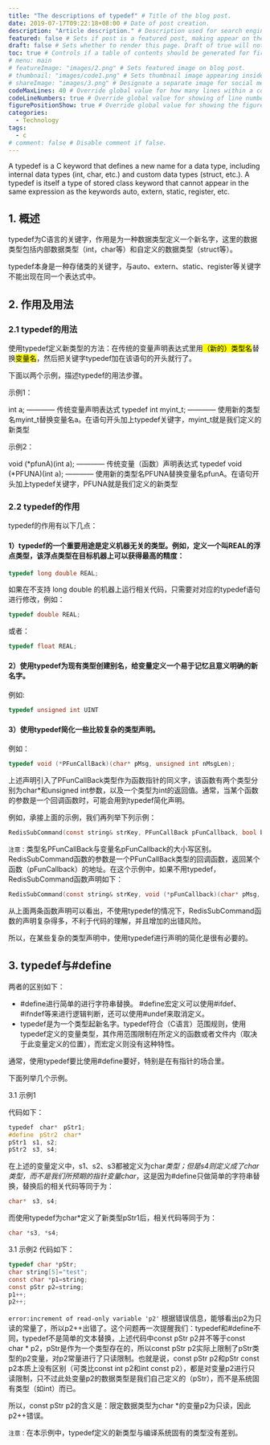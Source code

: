 ```yaml
---
title: "The descriptions of typedef" # Title of the blog post.
date: 2019-07-17T09:22:18+08:00 # Date of post creation.
description: "Article description." # Description used for search engine.
featured: false # Sets if post is a featured post, making appear on the home page side bar.
draft: false # Sets whether to render this page. Draft of true will not be rendered.
toc: true # Controls if a table of contents should be generated for first-level links automatically.
# menu: main
# featureImage: "images/2.png" # Sets featured image on blog post.
# thumbnail: "images/code1.png" # Sets thumbnail image appearing inside card on homepage.
# shareImage: "images/3.png" # Designate a separate image for social media sharing.
codeMaxLines: 40 # Override global value for how many lines within a code block before auto-collapsing.
codeLineNumbers: true # Override global value for showing of line numbers within code block.
figurePositionShow: true # Override global value for showing the figure label.
categories:
  - Technology
tags:
  - c
# comment: false # Disable comment if false.
---
```

A typedef is a C keyword that defines a new name for a data type, including internal data types (int, char, etc.) and custom data types (struct, etc.). A typedef is itself a type of stored class keyword that cannot appear in the same expression as the keywords auto, extern, static, register, etc.
<!--more-->
## 1. 概述
typedef为C语言的关键字，作用是为一种数据类型定义一个新名字，这里的数据类型包括内部数据类型（int，char等）和自定义的数据类型（struct等）。

typedef本身是一种存储类的关键字，与auto、extern、static、register等关键字不能出现在同一个表达式中。
## 2. 作用及用法
### 2.1 typedef的用法
使用typedef定义新类型的方法：在传统的变量声明表达式里用<mark>（新的）类型名</mark>替换<mark>变量名</mark>，然后把关键字typedef加在该语句的开头就行了。

下面以两个示例，描述typedef的用法步骤。

示例1：

int a; ———— 传统变量声明表达式
typedef int myint_t; ———— 使用新的类型名myint_t替换变量名a。在语句开头加上typedef关键字，myint_t就是我们定义的新类型

示例2：

void (*pfunA)(int a); ———— 传统变量（函数）声明表达式
typedef void (*PFUNA)(int a); ———— 使用新的类型名PFUNA替换变量名pfunA。在语句开头加上typedef关键字，PFUNA就是我们定义的新类型
### 2.2 typedef的作用

typedef的作用有以下几点：
#### 1）typedef的一个重要用途是定义机器无关的类型。例如，定义一个叫REAL的浮点类型，该浮点类型在目标机器上可以获得最高的精度：
```c
typedef long double REAL;
```
如果在不支持 long double 的机器上运行相关代码，只需要对对应的typedef语句进行修改，例如：
```c
typedef double REAL;
```
或者：
```c
typedef float REAL;
```
#### 2）使用typedef为现有类型创建别名，给变量定义一个易于记忆且意义明确的新名字。
例如:
```c
typedef unsigned int UINT
```
#### 3）使用typedef简化一些比较复杂的类型声明。
例如：
```c
typedef void (*PFunCallBack)(char* pMsg, unsigned int nMsgLen);
```
上述声明引入了PFunCallBack类型作为函数指针的同义字，该函数有两个类型分别为char*和unsigned int参数，以及一个类型为int的返回值。通常，当某个函数的参数是一个回调函数时，可能会用到typedef简化声明。

例如，承接上面的示例，我们再列举下列示例：
```c
RedisSubCommand(const string& strKey, PFunCallBack pFunCallback, bool bOnlyOne);
```
`注意：`类型名PFunCallBack与变量名pFunCallback的大小写区别。
RedisSubCommand函数的参数是一个PFunCallBack类型的回调函数，返回某个函数（pFunCallback）的地址。在这个示例中，如果不用typedef，RedisSubCommand函数声明如下：
```c
RedisSubCommand(const string& strKey, void (*pFunCallback)(char* pMsg, unsigned int nMsgLen), bool bOnlyOne); 
```
从上面两条函数声明可以看出，不使用typedef的情况下，RedisSubCommand函数的声明复杂得多，不利于代码的理解，并且增加的出错风险。

所以，在某些复杂的类型声明中，使用typedef进行声明的简化是很有必要的。
## 3. typedef与#define
两者的区别如下：

* #define进行简单的进行字符串替换。 #define宏定义可以使用#ifdef、#ifndef等来进行逻辑判断，还可以使用#undef来取消定义。
* typedef是为一个类型起新名字。typedef符合（C语言）范围规则，使用typedef定义的变量类型，其作用范围限制在所定义的函数或者文件内（取决于此变量定义的位置），而宏定义则没有这种特性。

通常，使用typedef要比使用#define要好，特别是在有指针的场合里。

下面列举几个示例。

3.1 示例1

代码如下：
```c
typedef　char*　pStr1;
#define　pStr2　char*　
pStr1　s1, s2;
pStr2　s3, s4;
```
在上述的变量定义中，s1、s2、s3都被定义为char*类型；但是s4则定义成了char类型，而不是我们所预期的指针变量char*，这是因为#define只做简单的字符串替换，替换后的相关代码等同于为：
```c
char*　s3, s4;
```
而使用typedef为char*定义了新类型pStr1后，相关代码等同于为：
```c
char *s3, *s4;
```
3.1 示例2
代码如下：
```c
typedef char *pStr;
char string[5]="test";
const char *p1=string;
const pStr p2=string;
p1++;
p2++;
```
`error:increment of read-only variable 'p2'`
根据错误信息，能够看出p2为只读的常量了，所以p2++出错了。这个问题再一次提醒我们：typedef和#define不同，typedef不是简单的文本替换，上述代码中const pStr p2并不等于const char * p2，pStr是作为一个类型存在的，所以const pStr p2实际上限制了pStr类型的p2变量，对p2常量进行了只读限制。也就是说，const pStr p2和pStr const p2本质上没有区别（可类比const int p2和int const p2），都是对变量p2进行只读限制，只不过此处变量p2的数据类型是我们自己定义的（pStr），而不是系统固有类型（如int）而已。

所以，const pStr p2的含义是：限定数据类型为char *的变量p2为只读，因此p2++错误。

`注意：`在本示例中，typedef定义的新类型与编译系统固有的类型没有差别。
